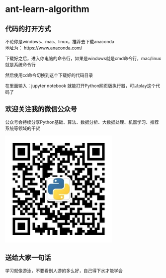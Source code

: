 # ant-learn-algorithm

## 代码的打开方式

不论你是windows、mac、linux，推荐去下载anaconda  
地址为：
https://www.anaconda.com/

下载好之后，进入你电脑的命令行，如果是windows就是cmd命令行，mac/linux就是系统命令行

然后使用cd命令切换到这个下载好的代码目录

在里面输入：jupyter notebook
就能打开Python网页版执行器，可以play这个代码了

## 欢迎关注我的微信公众号

公众号会持续分享Python基础、算法、数据分析、大数据处理、机器学习、推荐系统等领域的干货

<img src="./weixin_gzh_erweima.jpg" />

## 送给大家一句话
学习就像游泳，不要看别人游的多么好，自己得下水才能学会
